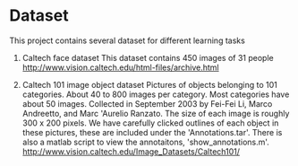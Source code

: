 # Dataset

This project contains several dataset for different learning tasks

1. Caltech face dataset
This dataset contains 450 images of 31 people
http://www.vision.caltech.edu/html-files/archive.html

2. Caltech 101 image object dataset
Pictures of objects belonging to 101 categories. About 40 to 800 images per category. Most categories have about 50 images. Collected in September 2003 by Fei-Fei Li, Marco Andreetto, and Marc 'Aurelio Ranzato.  The size of each image is roughly 300 x 200 pixels.
We have carefully clicked outlines of each object in these pictures, these are included under the 'Annotations.tar'. There is also a matlab script to view the annotaitons, 'show_annotations.m'.
http://www.vision.caltech.edu/Image_Datasets/Caltech101/
